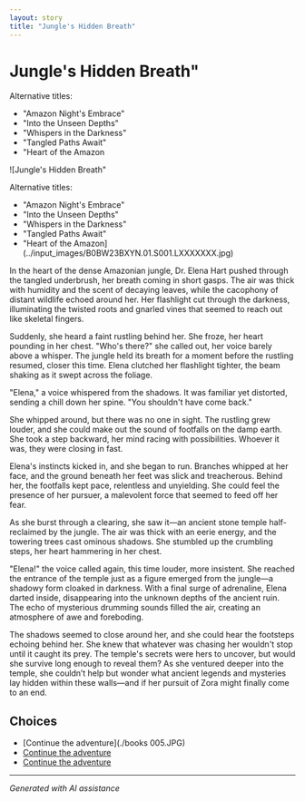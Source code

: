 ```yaml
---
layout: story
title: "Jungle's Hidden Breath"
---
```


# Jungle's Hidden Breath"

Alternative titles:

- "Amazon Night's Embrace"
- "Into the Unseen Depths"
- "Whispers in the Darkness"
- "Tangled Paths Await"
- "Heart of the Amazon

![Jungle's Hidden Breath"

Alternative titles:

- "Amazon Night's Embrace"
- "Into the Unseen Depths"
- "Whispers in the Darkness"
- "Tangled Paths Await"
- "Heart of the Amazon](../input_images/B0BW23BXYN.01.S001.LXXXXXXX.jpg)

In the heart of the dense Amazonian jungle, Dr. Elena Hart pushed through the tangled underbrush, her breath coming in short gasps. The air was thick with humidity and the scent of decaying leaves, while the cacophony of distant wildlife echoed around her. Her flashlight cut through the darkness, illuminating the twisted roots and gnarled vines that seemed to reach out like skeletal fingers.

Suddenly, she heard a faint rustling behind her. She froze, her heart pounding in her chest. "Who's there?" she called out, her voice barely above a whisper. The jungle held its breath for a moment before the rustling resumed, closer this time. Elena clutched her flashlight tighter, the beam shaking as it swept across the foliage.

"Elena," a voice whispered from the shadows. It was familiar yet distorted, sending a chill down her spine. "You shouldn't have come back."

She whipped around, but there was no one in sight. The rustling grew louder, and she could make out the sound of footfalls on the damp earth. She took a step backward, her mind racing with possibilities. Whoever it was, they were closing in fast.

Elena's instincts kicked in, and she began to run. Branches whipped at her face, and the ground beneath her feet was slick and treacherous. Behind her, the footfalls kept pace, relentless and unyielding. She could feel the presence of her pursuer, a malevolent force that seemed to feed off her fear.

As she burst through a clearing, she saw it—an ancient stone temple half-reclaimed by the jungle. The air was thick with an eerie energy, and the towering trees cast ominous shadows. She stumbled up the crumbling steps, her heart hammering in her chest.

"Elena!" the voice called again, this time louder, more insistent. She reached the entrance of the temple just as a figure emerged from the jungle—a shadowy form cloaked in darkness. With a final surge of adrenaline, Elena darted inside, disappearing into the unknown depths of the ancient ruin. The echo of mysterious drumming sounds filled the air, creating an atmosphere of awe and foreboding.

The shadows seemed to close around her, and she could hear the footsteps echoing behind her. She knew that whatever was chasing her wouldn't stop until it caught its prey. The temple's secrets were hers to uncover, but would she survive long enough to reveal them? As she ventured deeper into the temple, she couldn’t help but wonder what ancient legends and mysteries lay hidden within these walls—and if her pursuit of Zora might finally come to an end.


## Choices

* [Continue the adventure](./books 005.JPG)
* [Continue the adventure](./463751864_8751403184954040_8729498268726413009_n.md)
* [Continue the adventure](./38524618_2014124792015280_5352241592616878080_n.md)


---
*Generated with AI assistance*
